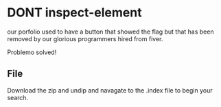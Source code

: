 # DONT inspect-element

our porfolio used to have a button that showed the flag but that has been 
removed by our glorious programmers hired from fiver.

Problemo solved!

## File
Download the zip and undip and navagate to the .index file to begin 
your search.
